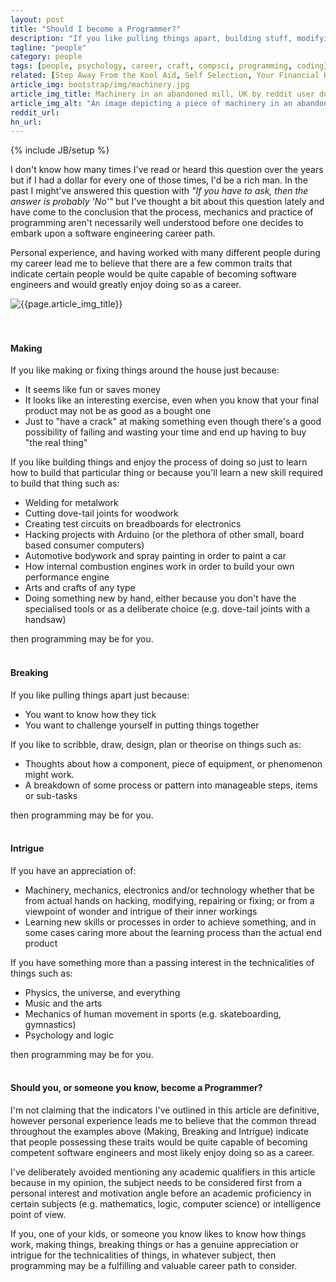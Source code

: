 ```yaml
---
layout: post
title: "Should I become a Programmer?"
description: "If you like pulling things apart, building stuff, modifying stuff or are good with your hands, then programming might be for you"
tagline: "people"
category: people
tags: [people, psychology, career, craft, compsci, programming, coding]
related: [Step Away From the Kool Aid, Self Selection, Your Financial History. Your Business., Thought Machines]
article_img: bootstrap/img/machinery.jpg
article_img_title: Machinery in an abandoned mill, UK by reddit user donebythehands
article_img_alt: "An image depicting a piece of machinery in an abandoned mill from the subreddit: MachinePorn"
reddit_url:
hn_url:
---
```

{% include JB/setup %}
<div class="intro">
  <div class="intro-txt">
  <p>
    I don't know how many times I've read or heard this question over the years but if I had a dollar for every one of those times, I'd be a rich man. In the past I might've answered this question with <i>"If you have to ask, then the answer is probably 'No'"</i> but I've thought a bit about this question lately and have come to the conclusion that the process, mechanics and practice of programming aren't necessarily well understood before one decides to embark upon a software engineering career path.
  </p>
  <p>
    Personal experience, and having worked with many different people during my career lead me to believe that there are a few common traits that indicate certain people would be quite capable of becoming software engineers and would greatly enjoy doing so as a career.
  </p>
  </div>
<div class="intro-img-border">
<div class="intro-img-bevel">
<div class="intro-img">
<img class="article-image" alt="{{page.article_img_title}}" title="{{page.article_img_title}}" src="{{ASSET_PATH}}/{{page.article_img}}"/>
</div>
</div>
</div>
</div>
<br/>
<br/>


#### Making
If you like making or fixing things around the house just because: 

 * It seems like fun or saves money
 * It looks like an interesting exercise, even when you know that your final product may not be as good as a bought one
 * Just to "have a crack" at making something even though there's a good possibility of failing and wasting your time and end up having to buy "the real thing"

If you like building things and enjoy the process of doing so just to learn how to build that particular thing or because you'll learn a new skill required to build that thing such as:

 * Welding for metalwork
 * Cutting dove-tail joints for woodwork
 * Creating test circuits on breadboards for electronics
 * Hacking projects with Arduino (or the plethora of other small, board based consumer computers)
 * Automotive bodywork and spray painting in order to paint a car
 * How internal combustion engines work in order to build your own performance engine
 * Arts and crafts of any type
 * Doing something new by hand, either because you don't have the specialised tools or as a deliberate choice (e.g. dove-tail joints with a handsaw)
 
then programming may be for you.
<br/>
<br/>
 
#### Breaking
If you like pulling things apart just because: 

 * You want to know how they tick
 * You want to challenge yourself in putting things together

If you like to scribble, draw, design, plan or theorise on things such as:

 * Thoughts about how a component, piece of equipment, or phenomenon might work.
 * A breakdown of some process or pattern into manageable steps, items or sub-tasks 
 
then programming may be for you. 
<br/>
<br/>

#### Intrigue 
If you have an appreciation of: 

 * Machinery, mechanics, electronics and/or technology whether that be from actual hands on hacking, modifying, repairing or fixing; or from a viewpoint of wonder and intrigue of their inner workings
 * Learning new skills or processes in order to achieve something, and in some cases caring more about the learning process than the actual end product

If you have something more than a passing interest in the technicalities of things such as:

 * Physics, the universe, and everything
 * Music and the arts
 * Mechanics of human movement in sports (e.g. skateboarding, gymnastics)
 * Psychology and logic
 
then programming may be for you.
<br/>
<br/>


#### Should you, or someone you know, become a Programmer?

I'm not claiming that the indicators I've outlined in this article are definitive, however personal experience leads me to believe that the common thread throughout the examples above (Making, Breaking and Intrigue) indicate that people possessing these traits would be quite capable of becoming competent software engineers and most likely enjoy doing so as a career. 

I've deliberately avoided mentioning any academic qualifiers in this article because in my opinion, the subject needs to be considered first from a personal interest and motivation angle before an academic proficiency in certain subjects (e.g. mathematics, logic, computer science) or intelligence point of view.

If you, one of your kids, or someone you know likes to know how things work, making things, breaking things or has a genuine appreciation or intrigue for the technicalities of things, in whatever subject, then programming may be a fulfilling and valuable career path to consider.
